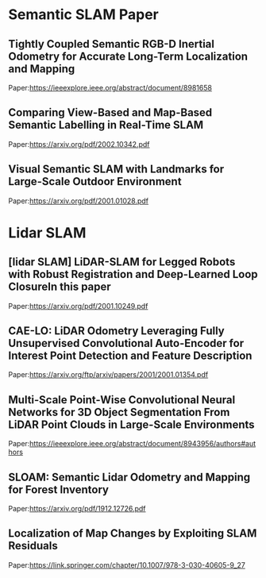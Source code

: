 # Semantic SLAM Paper

## Tightly Coupled Semantic RGB-D Inertial Odometry for Accurate Long-Term Localization and Mapping 

Paper:https://ieeexplore.ieee.org/abstract/document/8981658



## Comparing View-Based and Map-Based Semantic Labelling in Real-Time SLAM

Paper:https://arxiv.org/pdf/2002.10342.pdf



## Visual Semantic SLAM with Landmarks for Large-Scale Outdoor Environment 

Paper:https://arxiv.org/pdf/2001.01028.pdf



# Lidar SLAM

## [lidar SLAM] LiDAR-SLAM for Legged Robots with Robust Registration and Deep-Learned Loop ClosureIn this paper

Paper:https://arxiv.org/pdf/2001.10249.pdf



## CAE-LO: LiDAR Odometry Leveraging Fully Unsupervised Convolutional Auto-Encoder for Interest Point Detection and Feature Description 

Paper:https://arxiv.org/ftp/arxiv/papers/2001/2001.01354.pdf



## Multi-Scale Point-Wise Convolutional Neural Networks for 3D Object Segmentation From LiDAR Point Clouds in Large-Scale Environments

Paper:https://ieeexplore.ieee.org/abstract/document/8943956/authors#authors



## SLOAM: Semantic Lidar Odometry and Mapping for Forest Inventory

Paper:https://arxiv.org/pdf/1912.12726.pdf



## Localization of Map Changes by Exploiting SLAM Residuals

Paper:https://link.springer.com/chapter/10.1007/978-3-030-40605-9_27





